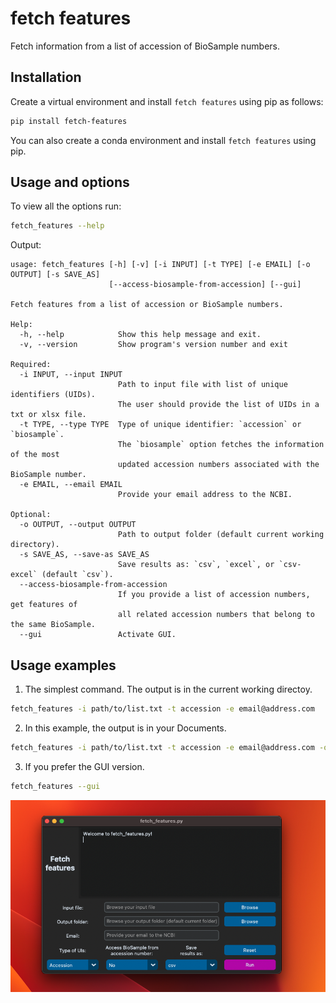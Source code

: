 # fetch features

Fetch information from a list of accession of BioSample numbers.

## Installation

Create a virtual environment and install `fetch features` using pip as follows:

```bash
pip install fetch-features
```

You can also create a conda environment and install `fetch features` using pip.

## Usage and options

To view all the options run:

```bash
fetch_features --help
```

Output:

```
usage: fetch_features [-h] [-v] [-i INPUT] [-t TYPE] [-e EMAIL] [-o OUTPUT] [-s SAVE_AS]
                      [--access-biosample-from-accession] [--gui]

Fetch features from a list of accession or BioSample numbers.

Help:
  -h, --help            Show this help message and exit.
  -v, --version         Show program's version number and exit

Required:
  -i INPUT, --input INPUT
                        Path to input file with list of unique identifiers (UIDs).
                        The user should provide the list of UIDs in a txt or xlsx file.
  -t TYPE, --type TYPE  Type of unique identifier: `accession` or `biosample`.
                        The `biosample` option fetches the information of the most
                        updated accession numbers associated with the BioSample number.
  -e EMAIL, --email EMAIL
                        Provide your email address to the NCBI.

Optional:
  -o OUTPUT, --output OUTPUT
                        Path to output folder (default current working directory).
  -s SAVE_AS, --save-as SAVE_AS
                        Save results as: `csv`, `excel`, or `csv-excel` (default `csv`).
  --access-biosample-from-accession
                        If you provide a list of accession numbers, get features of
                        all related accession numbers that belong to the same BioSample.
  --gui                 Activate GUI.
```

## Usage examples

1. The simplest command. The output is in the current working directoy.

```bash
fetch_features -i path/to/list.txt -t accession -e email@address.com
```

2. In this example, the output is in your Documents.

```bash
fetch_features -i path/to/list.txt -t accession -e email@address.com -o ~/Documents
```

3. If you prefer the GUI version.

```bash
fetch_features --gui
```

<p align='center'>
  <img src=https://github.com/ivanmugu/fetch_features/blob/main/images/fetch_features_gui.png />
</p>
